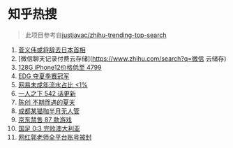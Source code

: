 # 知乎热搜

> 此项目参考自[justjavac/zhihu-trending-top-search](https://github.com/justjavac/zhihu-trending-top-search/blob/main/utils.ts)

<!-- BEGIN -->
  <!-- 最后更新时间:Sat Sep 04 2021 11:08:27 GMT+0000 (Coordinated Universal Time) -->
  1. [菅义伟或将辞去日本首相](https://www.zhihu.com/search?q=菅义伟)
1. [微信聊天记录付费云存储](https://www.zhihu.com/search?q=微信 云储存)
1. [128G iPhone12价格低至 4799](https://www.zhihu.com/search?q=iPhone12)
1. [EDG 夺夏季赛冠军](https://www.zhihu.com/search?q=EDG)
1. [网易未成年流水占比 <1%](https://www.zhihu.com/search?q=网易游戏)
1. [一人之下 542 话更新](https://www.zhihu.com/search?q=一人之下 )
1. [陈创 不期而遇的夏天](https://www.zhihu.com/search?q=不期而遇的夏天)
1. [成都某猫咖半月无人管](https://www.zhihu.com/search?q=成都猫咖)
1. [京东禁售 87 款游戏](https://www.zhihu.com/search?q=禁售游戏)
1. [国足 0:3 完败澳大利亚](https://www.zhihu.com/search?q=中国男足)
1. [网红郭老师全平台账号被封](https://www.zhihu.com/search?q=郭老师)
  <!-- END -->
